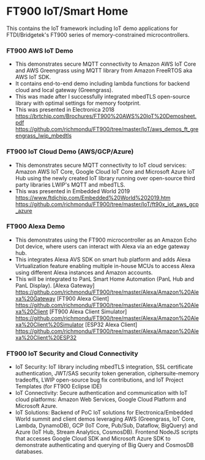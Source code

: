 # FT900 IoT/Smart Home

This contains the IoT framework including IoT demo applications for FTDI/Bridgetek's FT900 series of memory-constrained microcontrollers.


### FT900 AWS IoT Demo
- This demonstrates secure MQTT connectivity to Amazon AWS IoT Core and AWS Greengrass using MQTT library from Amazon FreeRTOS aka AWS IoT SDK.
- It contains end-to-end demo including lambda functions for backend cloud and local gateway (Greengrass). 
- This was made after I successfully integrated mbedTLS open-source library with optimal settings for memory footprint.
- This was presented in Electronica 2018 https://brtchip.com/Brochures/FT900%20AWS%20IoT%20Demosheet.pdf
  https://github.com/richmondu/FT900/tree/master/IoT/aws_demos_ft_greengrass_lwip_mbedtls


### FT900 IoT Cloud Demo (AWS/GCP/Azure)
- This demonstrates secure MQTT connectivity to IoT cloud services: Amazon AWS IoT Core, Google Cloud IoT Core and Microsoft Azure IoT Hub using the newly created IoT library running over open-source third party libraries LWIP's MQTT and mbedTLS.
- This was presented in Embedded World 2019 https://www.ftdichip.com/Embedded%20World%202019.htm
  https://github.com/richmondu/FT900/tree/master/IoT/ft90x_iot_aws_gcp_azure


### FT900 Alexa Demo
- This demonstrates using the FT900 microcontroller as an Amazon Echo Dot device, where users can interact with Alexa via an edge gateway hub.
- This integrates Alexa AVS SDK on smart hub platform and adds Alexa Virtualization feature enabling multiple in-house MCUs to access Alexa using different Alexa instances and Amazon accounts.
- This will be integrated to PanL Smart Home Automation (PanL Hub and PanL Display).
  [Alexa Gateway] https://github.com/richmondu/FT900/tree/master/Alexa/Amazon%20Alexa%20Gateway
  [FT900 Alexa Client] https://github.com/richmondu/FT900/tree/master/Alexa/Amazon%20Alexa%20Client
  [FT900 Alexa Client Simulator] https://github.com/richmondu/FT900/tree/master/Alexa/Amazon%20Alexa%20Client%20Simulator
  [ESP32 Alexa Client] https://github.com/richmondu/FT900/tree/master/Alexa/Amazon%20Alexa%20Client%20ESP32


### FT900 IoT Security and Cloud Connectivity
- IoT Security: IoT library including mbedTLS integration, SSL certificate authentication, JWT/SAS security token generation, ciphersuite-memory tradeoffs, LWIP open-source bug fix contributions, and IoT Project Templates (for FT900 Eclipse IDE)
- IoT Connectivity: Secure authentication and communication with IoT cloud platforms: Amazon Web Services, Google Cloud Platform and Microsoft Azure.
- IoT Solutions: Backend of PoC IoT solutions for Electronica/Embedded World summit and client demos leveraging AWS (Greengrass, IoT Core, Lambda, DynamoDB), GCP (IoT Core, Pub/Sub, Dataflow, BigQuery) and Azure (IoT Hub, Stream Analytics, CosmosDB). Frontend NodeJS scripts that accesses Google Cloud SDK and Microsoft Azure SDK to demonstrate authenticating and querying of Big Query and CosmosDB databases.  
